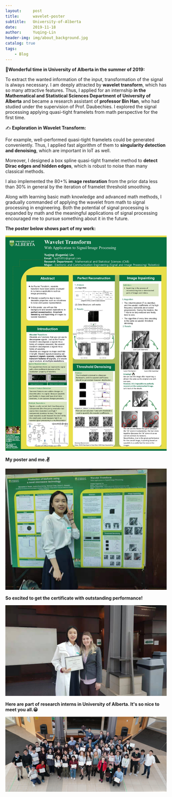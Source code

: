 ```yaml
---
layout:     post
title:      wavelet-poster
subtitle:   University-of-Alberta
date:       2019-11-18
author:     Yuqing-Lin
header-img: img/about_background.jpg
catalog: true
tags:
    - Blog
---
```


🎇**Wonderful time in University of Alberta in the summer of 2019:**

To extract the wanted information of the input, transformation of the signal is always necessary. I am deeply attracted by **wavelet transform**, which has so many attractive features. Thus, I applied for an internship **in the Mathematical and Statistical Sciences Department of University of Alberta** and became a research assistant of **professor Bin Han**, who had studied under the supervision of Prof. Daubechies. I explored the signal processing applying quasi-tight framelets from math perspective for the first time. 


✍ **Exploration in Wavelet Transform:**

For example, well-performed quasi-tight framelets could be generated conveniently. Thus, I applied fast algorithm of them to **singularity detection and denoising**, which are important in IoT as well. 

Moreover, I designed a box spline quasi-tight framelet method to **detect Dirac edges and hidden edges**, which is robust to noise than many classical methods. 

I also implemented the 80+% **image restoration** from the prior data less than 30% in general by the iteration of framelet threshold smoothing. 

Along with learning basic math knowledge and advanced math methods, I gradually commanded of applying the wavelet from math to signal processing in engineering. Both the potential of signal processing is expanded by math and the meaningful applications of signal processing encouraged me to pursue something about it in the future.

**The poster below shows part of my work:**

![](https://github.com/LINYQ0591/LINYQ0591.github.io/blob/master/img/lyq-poster.jpg?raw=true)


**My poster and me.✌**

![](https://github.com/LINYQ0591/LINYQ0591.github.io/blob/master/img/lyq-ua-posme.jpg?raw=true)

**So excited to get the certificate with outstanding performance!**

![](https://github.com/LINYQ0591/LINYQ0591.github.io/blob/master/img/lyq-ua-poswitha.jpg?raw=true)

**Here are part of research interns in University of Alberta. It's so nice to meet you all.😀**

![](https://github.com/LINYQ0591/LINYQ0591.github.io/blob/master/img/lyq-ua-pic.jpg?raw=true)

